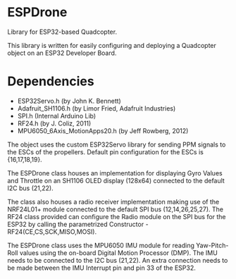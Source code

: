 # ESPDrone
Library for ESP32-based Quadcopter.

This library is written for easily configuring and deploying a Quadcopter object on an ESP32 Developer Board. 

# Dependencies
- ESP32Servo.h (by John K. Bennett)
- Adafruit_SH1106.h (by Limor Fried, Adafruit Industries)
- SPI.h (Internal Arduino Lib)
- RF24.h (by J. Coliz, 2011)
- MPU6050_6Axis_MotionApps20.h (by Jeff Rowberg, 2012)


The object uses the custom ESP32Servo library for sending PPM signals to the ESCs of the propellers. Default pin configuration for the ESCs is {16,17,18,19}. 

The ESPDrone class houses an implementation for displaying Gyro Values and Throttle on an SH1106 OLED display (128x64) connected to the default I2C bus (21,22). 

The class also houses a radio receiver implementation making use of the NRF24L01+ module connected to the default SPI bus (12,14,26,25,27). The RF24 class provided can configure the Radio module on the SPI bus for the ESP32 by calling the parametrized Constructor - RF24(CE,CS,SCK,MISO,MOSI). 

The ESPDrone class uses the MPU6050 IMU module for reading Yaw-Pitch-Roll values using the on-board Digital Motion Processor (DMP). The IMU needs to be connected to the I2C bus (21,22). An extra connection needs to be made between the IMU Interrupt pin and pin 33 of the ESP32.

